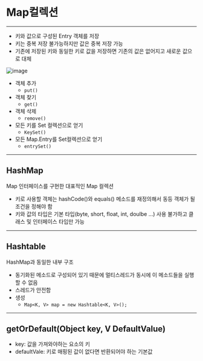 # Map컬렉션

--------------
- 키와 값으로 구성된 Entry 객체를 저장
- 키는 중복 저장 불가능하지만 값은 중복 저장 가능
- 기존에 저장된 키와 동일한 키로 값을 저장하면 기존의 값은 없어지고 새로운 값으로 대체

![image](https://user-images.githubusercontent.com/109537583/198281519-706729bd-8b71-45e8-a3e2-e7ec60184523.png)
- 객체 추가
  - `put()`
- 객체 찾기
  - `get()`
- 객체 삭제
  - `remove()`
- 모든 키를 Set 컬렉션으로 얻기
  - `KeySet()`
- 모든 Map.Entry를 Set컬렉션으로 얻기
  - `entrySet()`
----------------
## HashMap
Map 인터페이스를 구현한 대표적인 Map 컬렉션
- 키로 사용할 객체는 hashCode()와 equals() 메소드를 재정의해서 동등 객체가 될 조건을 정해야 함
- 키와 값의 타입은 기본 타입(byte, short, float, int, doulbe ...) 사용 불가하고 클래스 및 인터페이스 타입만 가능
----------------
## Hashtable
HashMap과 동일한 내부 구조
- 동기화된 메소드로 구성되어 있기 때문에 멀티스레드가 동시에 이 메소드들을 실행할 수 없음
- 스레드가 안전함
- 생성
  - `Map<K, V> map = new Hashtable<K, V>();`
-----------------
## getOrDefault(Object key, V DefaultValue)
- key: 값을 가져와야하는 요소의 키
- defaultVale: 키로 매핑된 값이 없다면 반환되어야 하는 기본값
